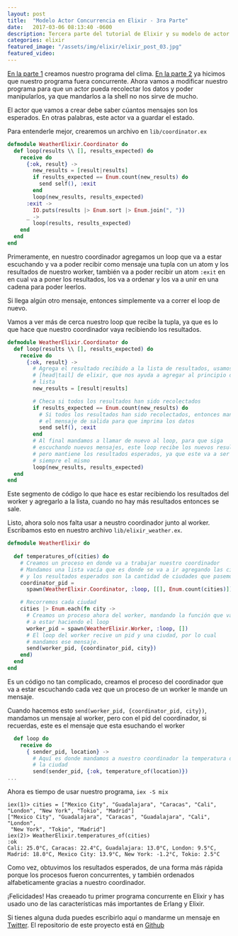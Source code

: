 ```yaml
---
layout: post
title:  "Modelo Actor Concurrencia en Elixir - 3ra Parte"
date:   2017-03-06 08:13:40 -0600
description: Tercera parte del tutorial de Elixir y su modelo de actor concurrencia.
categories: elixir
featured_image: "/assets/img/elixir/elixir_post_03.jpg"
featured_video:
---
```


[En la parte 1](/elixir/modelo-actor-concurrencia-en-elixir-1ra-parte/) 
creamos nuestro programa del clima. [En la parte 2](/elixir/modelo-actor-concurrencia-en-elixir-2da-parte/) ya hicimos que nuestro
programa fuera concurrente. Ahora vamos a modificar nuestro programa
para que un actor pueda recolectar los datos y poder manipularlos, ya que
mandarlos a la shell no nos sirve de mucho.

El actor que vamos a crear debe saber cúantos mensajes son los esperados. En
otras palabras, este actor va a guardar el estado. 

Para entenderle mejor, crearemos un archivo en `lib/coordinator.ex`

```elixir
defmodule WeatherElixir.Coordinator do
  def loop(results \\ [], results_expected) do
    receive do
      {:ok, result} ->
        new_results = [result|results]
        if results_expected == Enum.count(new_results) do
          send self(), :exit
        end
        loop(new_results, results_expected)
      :exit ->
        IO.puts(results |> Enum.sort |> Enum.join(", "))
      _ ->
        loop(results, results_expected)
    end
  end
end
```

Primeramente, en nuestro coordinador agregamos un loop que va a estar 
escuchando y va a poder recibir como mensaje una tupla con un atom y los
resultados de nuestro worker, también va a poder recibir un atom `:exit` en
en cual va a poner los resultados, los va a ordenar y los va a unir en una
cadena para poder leerlos.

Si llega algún otro mensaje, entonces simplemente va a correr el loop de 
nuevo.

Vamos a ver más de cerca nuestro loop que recibe la tupla, ya que es lo que 
hace que nuestro coordinador vaya recibiendo los resultados.

```elixir
defmodule WeatherElixir.Coordinator do
  def loop(results \\ [], results_expected) do
    receive do
      {:ok, result} ->
        # Agrega el resultado recibido a la lista de resultados, usamos el
        # [head|tail] de elixir, que nos ayuda a agregar al principio de una
        # lista
        new_results = [result|results]

        # Checa si todos los resultados han sido recolectados
        if results_expected == Enum.count(new_results) do
          # Si todos los resultados han sido recolectados, entonces manda
          # el mensaje de salida para que imprima los datos
          send self(), :exit
        end
        # Al final mandamos a llamar de nuevo al loop, para que siga
        # escuchando nuevos mensajes, este loop recibe los nuevos resultados
        # pero mantiene los resultados esperados, ya que este va a ser
        # siempre el mismo
        loop(new_results, results_expected)
  end
end
```

Este segmento de código lo que hace es estar recibiendo los resultados del
worker y agregarlo a la lista, cuando no hay más resultados entonces se sale.

Listo, ahora solo nos falta usar a neustro coordinador junto al worker.
Escribamos esto en nuestro archivo `lib/elixir_weather.ex`.

```elixir
defmodule WeatherElixir do
  
  def temperatures_of(cities) do
    # Creamos un proceso en donde va a trabajar nuestro coordinador
    # Mandamos una lista vacía que es donde se va a ir agregando las ciudades,
    # y los resultados esperados son la cantidad de ciudades que pasemos
    coordinator_pid =
      spawn(WeatherElixir.Coordinator, :loop, [[], Enum.count(cities)])

    # Recorremos cada ciudad  
    cities |> Enum.each(fn city ->
      # Creamos un proceso ahora del worker, mandando la función que va
      # a estar haciendo el loop
      worker_pid = spawn(WeatherElixir.Worker, :loop, [])
      # El loop del worker recive un pid y una ciudad, por lo cual
      # mandamos ese mensaje.
      send(worker_pid, {coordinator_pid, city})
    end)
  end
end
```

Es un código no tan complicado, creamos el proceso del coordinador que va
a estar escuchando cada vez que un proceso de un worker le mande un mensaje.

Cuando hacemos esto `send(worker_pid, {coordinator_pid, city})`, mandamos un
mensaje al worker, pero  con el pid del coordinador, si recuerdas, este es 
el mensaje que esta esuchando el worker

```elixir
  def loop do
    receive do
      { sender_pid, location} ->
        # Aquí es donde mandamos a nuestro coordinador la temperatura de
        # la ciudad
        send(sender_pid, {:ok, temperature_of(location)})
...
```

Ahora es tiempo de usar nuestro programa, `iex -S mix`

```shell
iex(1)> cities = ["Mexico City", "Guadalajara", "Caracas", "Cali", "London", "New York", "Tokio", "Madrid"]
["Mexico City", "Guadalajara", "Caracas", "Guadalajara", "Cali", "London",
 "New York", "Tokio", "Madrid"]
iex(2)> WeatherElixir.temperatures_of(cities)
:ok
Cali: 25.0°C, Caracas: 22.4°C, Guadalajara: 13.0°C, London: 9.5°C, Madrid: 18.0°C, Mexico City: 13.9°C, New York: -1.2°C, Tokio: 2.5°C
```


Como vez, obtuvimos los resultados esperados, de una forma más rápida
porque los procesos fueron concurrentes, y también ordenados alfabeticamente
gracias a nuestro coordinador.


¡Felicidades! Has creaeado tu primer programa concurrente en Elixir y has
usado uno de las características más importantes de Erlang y Elixir.

Si tienes alguna duda puedes escribirlo aquí o mandarme un mensaje en [Twitter](https://twitter.com/giovanni_cortes). El repositorio
de este proyecto está en [Github](https://github.com/Gidrek/weather_elixir)
